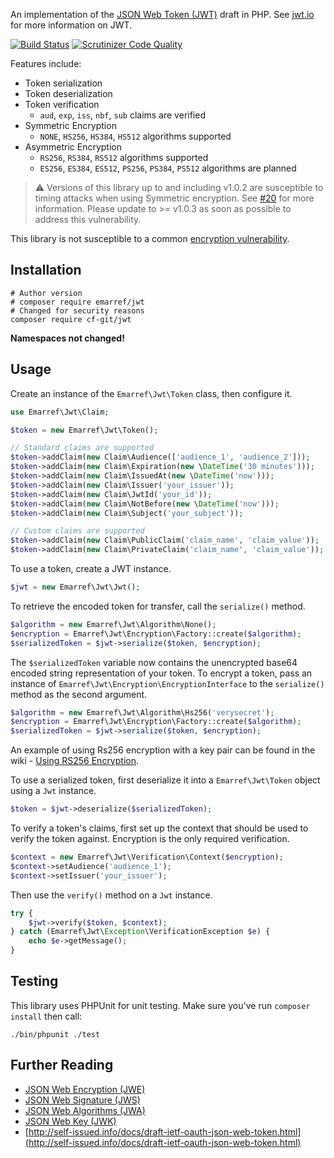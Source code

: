 An implementation of the [JSON Web Token (JWT)](https://tools.ietf.org/html/draft-ietf-oauth-json-web-token-30) draft in PHP. See [jwt.io](http://jwt.io/) for more information on JWT.

[![Build Status](https://travis-ci.org/emarref/jwt.svg?branch=master)](https://travis-ci.org/emarref/jwt) [![Scrutinizer Code Quality](https://scrutinizer-ci.com/g/emarref/jwt/badges/quality-score.png?b=master)](https://scrutinizer-ci.com/g/emarref/jwt/?branch=master)

Features include:

- Token serialization
- Token deserialization
- Token verification
    - `aud`, `exp`, `iss`, `nbf`, `sub` claims are verified
- Symmetric Encryption
    - `NONE`, `HS256`, `HS384`, `HS512` algorithms supported
- Asymmetric Encryption
    - `RS256`, `RS384`, `RS512` algorithms supported
    - `ES256`, `ES384`, `ES512`, `PS256`, `PS384`, `PS512` algorithms are planned

> :warning: Versions of this library up to and including v1.0.2 are susceptible to timing attacks when using Symmetric encryption. See [#20](https://github.com/emarref/jwt/pull/20) for more information. Please update to >= v1.0.3 as soon as possible to address this vulnerability.

This library is not susceptible to a common [encryption vulnerability](https://auth0.com/blog/2015/03/31/critical-vulnerabilities-in-json-web-token-libraries/).

## Installation

```shell
# Author version
# composer require emarref/jwt
# Changed for security reasons
composer require cf-git/jwt
```

**Namespaces not changed!**

## Usage

Create an instance of the `Emarref\Jwt\Token` class, then configure it.

```php
use Emarref\Jwt\Claim;

$token = new Emarref\Jwt\Token();

// Standard claims are supported
$token->addClaim(new Claim\Audience(['audience_1', 'audience_2']));
$token->addClaim(new Claim\Expiration(new \DateTime('30 minutes')));
$token->addClaim(new Claim\IssuedAt(new \DateTime('now')));
$token->addClaim(new Claim\Issuer('your_issuer'));
$token->addClaim(new Claim\JwtId('your_id'));
$token->addClaim(new Claim\NotBefore(new \DateTime('now')));
$token->addClaim(new Claim\Subject('your_subject'));

// Custom claims are supported
$token->addClaim(new Claim\PublicClaim('claim_name', 'claim_value'));
$token->addClaim(new Claim\PrivateClaim('claim_name', 'claim_value'));
```

To use a token, create a JWT instance.

```php
$jwt = new Emarref\Jwt\Jwt();
```

To retrieve the encoded token for transfer, call the `serialize()` method.

```php
$algorithm = new Emarref\Jwt\Algorithm\None();
$encryption = Emarref\Jwt\Encryption\Factory::create($algorithm);
$serializedToken = $jwt->serialize($token, $encryption);
```

The `$serializedToken` variable now contains the unencrypted base64 encoded string representation of your token. To encrypt a token, pass an instance of `Emarref\Jwt\Encryption\EncryptionInterface` to the `serialize()` method as the second argument.

```php
$algorithm = new Emarref\Jwt\Algorithm\Hs256('verysecret');
$encryption = Emarref\Jwt\Encryption\Factory::create($algorithm);
$serializedToken = $jwt->serialize($token, $encryption);
```

An example of using Rs256 encryption with a key pair can be found in the wiki - [Using RS256 Encryption](https://github.com/emarref/jwt/wiki/Using-RS256-Encryption).

To use a serialized token, first deserialize it into a `Emarref\Jwt\Token` object using a `Jwt` instance.

```php
$token = $jwt->deserialize($serializedToken);
```

To verify a token's claims, first set up the context that should be used to verify the token against. Encryption is the only required verification.

```php
$context = new Emarref\Jwt\Verification\Context($encryption);
$context->setAudience('audience_1');
$context->setIssuer('your_issuer');
```

Then use the `verify()` method on a `Jwt` instance.
 
```php
try {
    $jwt->verify($token, $context);
} catch (Emarref\Jwt\Exception\VerificationException $e) {
    echo $e->getMessage();
}
```
## Testing

This library uses PHPUnit for unit testing. Make sure you've run `composer install` then call:
 
```
./bin/phpunit ./test
```

## Further Reading

- [JSON Web Encryption (JWE)](https://tools.ietf.org/html/draft-ietf-jose-json-web-encryption-36)
- [JSON Web Signature (JWS)](https://tools.ietf.org/html/draft-ietf-jose-json-web-signature-36)
- [JSON Web Algorithms (JWA)](https://tools.ietf.org/html/draft-ietf-jose-json-web-algorithms-36)
- [JSON Web Key (JWK)](https://tools.ietf.org/html/draft-ietf-jose-json-web-key-36)
- [http://self-issued.info/docs/draft-ietf-oauth-json-web-token.html](http://self-issued.info/docs/draft-ietf-oauth-json-web-token.html)
